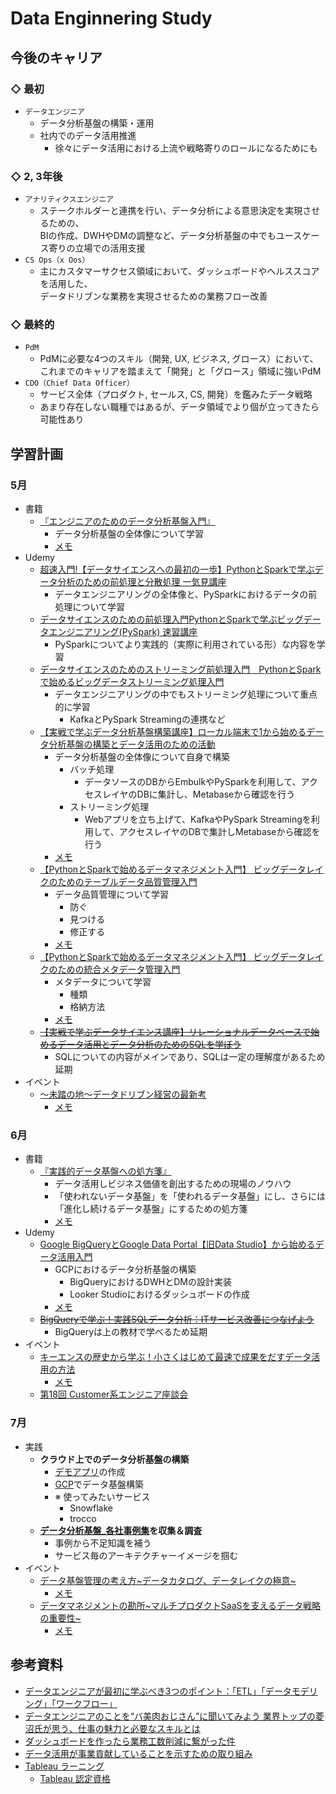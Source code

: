 # Data Enginnering Study

## 今後のキャリア
### ◇ 最初
* `データエンジニア`
    * データ分析基盤の構築・運用
    * 社内でのデータ活用推進
        * 徐々にデータ活用における上流や戦略寄りのロールになるためにも

### ◇ 2, 3年後
* `アナリティクスエンジニア`
    * ステークホルダーと連携を行い、データ分析による意思決定を実現させるための、<br>
      BIの作成、DWHやDMの調整など、データ分析基盤の中でもユースケース寄りの立場での活用支援
* `CS Ops（x Oos）`
    * 主にカスタマーサクセス領域において、ダッシュボードやヘルススコアを活用した、<br>
      データドリブンな業務を実現させるための業務フロー改善

### ◇ 最終的
* `PdM`
    * PdMに必要な4つのスキル（開発, UX, ビジネス, グロース）において、<br>
      これまでのキャリアを踏まえて「開発」と「グロース」領域に強いPdM
* `CDO（Chief Data Officer）`
    * サービス全体（プロダクト, セールス, CS, 開発）を鑑みたデータ戦略
    * あまり存在しない職種ではあるが、データ領域でより個が立ってきたら可能性あり

## 学習計画
### 5月
* 書籍
    * [『エンジニアのためのデータ分析基盤入門』](https://amzn.asia/d/0yDiDoo)
        * データ分析基盤の全体像について学習
        * [メモ](./Book/%E3%82%A8%E3%83%B3%E3%82%B8%E3%83%8B%E3%82%A2%E3%81%AE%E3%81%9F%E3%82%81%E3%81%AE%E3%83%87%E3%83%BC%E3%82%BF%E5%88%86%E6%9E%90%E5%9F%BA%E7%9B%A4%E5%85%A5%E9%96%80.md)
* Udemy
    * [超速入門!【データサイエンスへの最初の一歩】PythonとSparkで学ぶデータ分析のための前処理と分散処理 一気見講座](https://www.udemy.com/course/spark-python-crush-course/)
        * データエンジニアリングの全体像と、PySparkにおけるデータの前処理について学習
    * [データサイエンスのための前処理入門PythonとSparkで学ぶビッグデータエンジニアリング(PySpark) 速習講座](https://www.udemy.com/course/python-spark-pyspark/)
        * PySparkについてより実践的（実際に利用されている形）な内容を学習
    * [データサイエンスのためのストリーミング前処理入門　PythonとSparkで始めるビッグデータストリーミング処理入門](https://www.udemy.com/course/python-spark-streaming/) 
        * データエンジニアリングの中でもストリーミング処理について重点的に学習
            * KafkaとPySpark Streamingの連携など
    * [【実戦で学ぶデータ分析基盤構築講座】ローカル端末で1から始めるデータ分析基盤の構築とデータ活用のための活動](https://www.udemy.com/course/dataplatform_local/)
        * データ分析基盤の全体像について自身で構築
            * バッチ処理
                * データソースのDBからEmbulkやPySparkを利用して、アクセスレイヤのDBに集計し、Metabaseから確認を行う
            * ストリーミング処理
                * Webアプリを立ち上げて、KafkaやPySpark Streamingを利用して、アクセスレイヤのDBで集計しMetabaseから確認を行う
        * [メモ](./Udemy/%E3%80%90%E5%AE%9F%E6%88%A6%E3%81%A7%E5%AD%A6%E3%81%B6%E3%83%87%E3%83%BC%E3%82%BF%E5%88%86%E6%9E%90%E5%9F%BA%E7%9B%A4%E6%A7%8B%E7%AF%89%E8%AC%9B%E5%BA%A7%E3%80%91%E3%83%AD%E3%83%BC%E3%82%AB%E3%83%AB%E7%AB%AF%E6%9C%AB%E3%81%A71%E3%81%8B%E3%82%89%E5%A7%8B%E3%82%81%E3%82%8B%E3%83%87%E3%83%BC%E3%82%BF%E5%88%86%E6%9E%90%E5%9F%BA%E7%9B%A4%E3%81%AE%E6%A7%8B%E7%AF%89%E3%81%A8%E3%83%87%E3%83%BC%E3%82%BF%E6%B4%BB%E7%94%A8%E3%81%AE%E3%81%9F%E3%82%81%E3%81%AE%E6%B4%BB%E5%8B%95.md)
    * [【PythonとSparkで始めるデータマネジメント入門】 ビッグデータレイクのためのテーブルデータ品質管理入門](https://www.udemy.com/course/python-spark-data-quality/)
        * データ品質管理について学習
            * 防ぐ
            * 見つける
            * 修正する
        * [メモ](./Udemy/%E3%80%90Python%E3%81%A8Spark%E3%81%A7%E5%A7%8B%E3%82%81%E3%82%8B%E3%83%87%E3%83%BC%E3%82%BF%E3%83%9E%E3%83%8D%E3%82%B8%E3%83%A1%E3%83%B3%E3%83%88%E5%85%A5%E9%96%80%E3%80%91%20%E3%83%93%E3%83%83%E3%82%B0%E3%83%87%E3%83%BC%E3%82%BF%E3%83%AC%E3%82%A4%E3%82%AF%E3%81%AE%E3%81%9F%E3%82%81%E3%81%AE%E3%83%86%E3%83%BC%E3%83%96%E3%83%AB%E3%83%87%E3%83%BC%E3%82%BF%E5%93%81%E8%B3%AA%E7%AE%A1%E7%90%86%E5%85%A5%E9%96%80.md)
    * [【PythonとSparkで始めるデータマネジメント入門】 ビッグデータレイクのための統合メタデータ管理入門](https://www.udemy.com/course/datamanagement-spark-metadata/)
        * メタデータについて学習
            * 種類
            * 格納方法
        * [メモ](./Udemy/%E3%80%90Python%E3%81%A8Spark%E3%81%A7%E5%A7%8B%E3%82%81%E3%82%8B%E3%83%87%E3%83%BC%E3%82%BF%E3%83%9E%E3%83%8D%E3%82%B8%E3%83%A1%E3%83%B3%E3%83%88%E5%85%A5%E9%96%80%E3%80%91%20%E3%83%93%E3%83%83%E3%82%B0%E3%83%87%E3%83%BC%E3%82%BF%E3%83%AC%E3%82%A4%E3%82%AF%E3%81%AE%E3%81%9F%E3%82%81%E3%81%AE%E7%B5%B1%E5%90%88%E3%83%A1%E3%82%BF%E3%83%87%E3%83%BC%E3%82%BF%E7%AE%A1%E7%90%86%E5%85%A5%E9%96%80.md)
    * ~~[【実戦で学ぶデータサイエンス講座】リレーショナルデータベースで始めるデータ活用とデータ分析のためのSQLを学ぼう](https://www.udemy.com/course/business_sql/)~~
        * SQLについての内容がメインであり、SQLは一定の理解度があるため延期
* イベント
    * [〜未踏の地〜データドリブン経営の最新考](https://blog.trocco.io/event/business_and_data_newspicks_20230530)
        * [メモ](./Event/%E3%80%9C%E6%9C%AA%E8%B8%8F%E3%81%AE%E5%9C%B0%E3%80%9C%E3%83%87%E3%83%BC%E3%82%BF%E3%83%89%E3%83%AA%E3%83%96%E3%83%B3%E7%B5%8C%E5%96%B6%E3%81%AE%E6%9C%80%E6%96%B0%E8%80%83.md)

### 6月
* 書籍
    * [『実践的データ基盤への処方箋』](https://amzn.asia/d/7FBkI6V)
        * データ活用しビジネス価値を創出するための現場のノウハウ
        * 「使われないデータ基盤」を「使われるデータ基盤」にし、さらには「進化し続けるデータ基盤」にするための処方箋
        * [メモ](./%E5%AE%9F%E8%B7%B5%E7%9A%84%E3%83%87%E3%83%BC%E3%82%BF%E5%9F%BA%E7%9B%A4%E3%81%B8%E3%81%AE%E5%87%A6%E6%96%B9%E7%AE%8B.md)
* Udemy
    * [Google BigQueryとGoogle Data Portal【旧Data Studio】から始めるデータ活用入門](https://www.udemy.com/course/bigquery_dataportal_basic/)
        * GCPにおけるデータ分析基盤の構築
            * BigQueryにおけるDWHとDMの設計実装
            * Looker Studioにおけるダッシュボードの作成
        * [メモ](./Udemy/Google%20BigQuery%E3%81%A8Google%20Data%20Portal%E3%80%90%E6%97%A7Data%20Studio%E3%80%91%E3%81%8B%E3%82%89%E5%A7%8B%E3%82%81%E3%82%8B%E3%83%87%E3%83%BC%E3%82%BF%E6%B4%BB%E7%94%A8%E5%85%A5%E9%96%80.md)
    * ~~[BigQueryで学ぶ！実践SQLデータ分析：ITサービス改善につなげよう](https://www.udemy.com/course/bq-sql-analysis/)~~
        * BigQueryは上の教材で学べるため延期
* イベント
    * [キーエンスの歴史から学ぶ！小さくはじめて最速で成果をだすデータ活用の方法](https://blog.trocco.io/seminar/keyence_quick-win_20230613)
        * [メモ](./Event/%E3%80%8E%E3%82%AD%E3%83%BC%E3%82%A8%E3%83%B3%E3%82%B9%E3%81%AE%E6%AD%B4%E5%8F%B2%E3%81%8B%E3%82%89%E5%AD%A6%E3%81%B6%EF%BC%81%E5%B0%8F%E3%81%95%E3%81%8F%E3%81%AF%E3%81%98%E3%82%81%E3%81%A6.md)
    * [第18回 Customer系エンジニア座談会](https://customer-x-engineer.connpass.com/event/285778/)

### 7月
* 実践
    * **クラウド上でのデータ分析基盤の構築**
        * [デモアプリ](./Practice/APP.md)の作成
        * [GCP](./Practice/GCP.md)でデータ基盤構築
        * ※ 使ってみたいサービス
            * Snowflake
            * trocco
    * **[データ分析基盤_各社事例集](https://docs.google.com/document/d/1DYD324wwbWTu5QFk93WcG7pb18XCNw561MBtwO_mVBo/edit?usp=sharing)を収集＆調査**
        * 事例から不足知識を補う
        * サービス毎のアーキテクチャーイメージを掴む
* イベント
    * [データ基盤管理の考え方~データカタログ、データレイクの極意~](https://findy.connpass.com/event/288091/)
        * [メモ](./Event/%E3%83%87%E3%83%BC%E3%82%BF%E5%9F%BA%E7%9B%A4%E7%AE%A1%E7%90%86%E3%81%AE%E8%80%83%E3%81%88%E6%96%B9%E3%80%9C%E3%83%87%E3%83%BC%E3%82%BF%E3%82%AB%E3%82%BF%E3%83%AD%E3%82%B0%E3%80%81%E3%83%87%E3%83%BC%E3%82%BF%E3%83%AC%E3%82%A4%E3%82%AF%E3%81%AE%E6%A5%B5%E6%84%8F.md)
    * [データマネジメントの勘所~マルチプロダクトSaaSを支えるデータ戦略の重要性~](https://techplay.jp/event/908124)
        * [メモ](./Event/%E3%83%87%E3%83%BC%E3%82%BF%E3%83%9E%E3%83%8D%E3%82%B8%E3%83%A1%E3%83%B3%E3%83%88%E3%81%AE%E5%8B%98%E6%89%80~%E3%83%9E%E3%83%AB%E3%83%81%E3%83%97%E3%83%AD%E3%83%80%E3%82%AF%E3%83%88SaaS%E3%82%92%E6%94%AF%E3%81%88%E3%82%8B%E3%83%87%E3%83%BC%E3%82%BF%E6%88%A6%E7%95%A5%E3%81%AE%E9%87%8D%E8%A6%81%E6%80%A7~.md)

## 参考資料
* [データエンジニアが最初に学ぶべき3つのポイント：「ETL」「データモデリング」「ワークフロー」](https://gihyo.jp/article/2023/06/3things-data-engineer-should-learn-first)
* [データエンジニアのことを“バ美肉おじさん”に聞いてみよう
業界トップの菱沼氏が思う、仕事の魅力と必要なスキルとは](https://logmi.jp/tech/articles/328753)
* [ダッシュボードを作ったら業務工数削減に繋がった件](https://speakerdeck.com/mkmk000/datusiyubodozuo-tutaraye-wu-gai-shan-nixi-gatutajian)
* [データ活用が事業貢献していることを示すための取り組み](https://speakerdeck.com/cyberagentdevelopers/detahuo-yong-gashi-ye-gong-xian-siteirukotowoshi-sutamenoqu-rizu-mi)
* [Tableau ラーニング](https://www.tableau.com/ja-jp/learn)
    * [Tableau 認定資格](https://www.tableau.com/ja-jp/learn/certification)